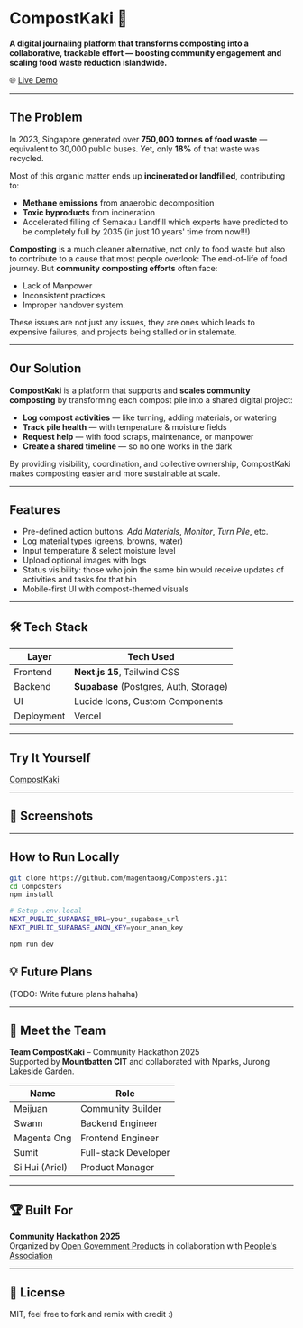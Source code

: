 # CompostKaki 🌱

**A digital journaling platform that transforms composting into a collaborative, trackable effort — boosting community engagement and scaling food waste reduction islandwide.**

🌐 [Live Demo](https://compostkaki.vercel.app)  

---

## The Problem

In 2023, Singapore generated over **750,000 tonnes of food waste** — equivalent to 30,000 public buses. Yet, only **18%** of that waste was recycled.

Most of this organic matter ends up **incinerated or landfilled**, contributing to:
- **Methane emissions** from anaerobic decomposition
- **Toxic byproducts** from incineration
- Accelerated filling of Semakau Landfill which experts have predicted to be completely full by 2035 (in just 10 years' time from now!!!)

**Composting** is a much cleaner alternative, not only to food waste but also to contribute to a cause that most people overlook: The end-of-life of food journey. But **community composting efforts** often face:
- Lack of Manpower
- Inconsistent practices
- Improper handover system.

These issues are not just any issues, they are ones which leads to expensive failures, and projects being stalled or in stalemate. 

---

## Our Solution

**CompostKaki** is a platform that supports and **scales community composting** by transforming each compost pile into a shared digital project:

- **Log compost activities** — like turning, adding materials, or watering
- **Track pile health** — with temperature & moisture fields
- **Request help** — with food scraps, maintenance, or manpower
- **Create a shared timeline** — so no one works in the dark

By providing visibility, coordination, and collective ownership, CompostKaki makes composting easier and more sustainable at scale.

---

## Features

- Pre-defined action buttons: *Add Materials*, *Monitor*, *Turn Pile*, etc.
- Log material types (greens, browns, water)
- Input temperature & select moisture level
- Upload optional images with logs
- Status visibility: those who join the same bin would receive updates of activities and tasks for that bin
- Mobile-first UI with compost-themed visuals

---

## 🛠️ Tech Stack

| Layer        | Tech Used                         |
|--------------|----------------------------------|
| Frontend     | **Next.js 15**, Tailwind CSS     |
| Backend      | **Supabase** (Postgres, Auth, Storage) |
| UI           | Lucide Icons, Custom Components  |
| Deployment   | Vercel                           |

---

## Try It Yourself
[CompostKaki](https://compostkaki.vercel.app)

---

## 📸 Screenshots



---
## How to Run Locally

```bash
git clone https://github.com/magentaong/Composters.git
cd Composters
npm install

# Setup .env.local
NEXT_PUBLIC_SUPABASE_URL=your_supabase_url
NEXT_PUBLIC_SUPABASE_ANON_KEY=your_anon_key

npm run dev
```

## 💡 Future Plans

(TODO: Write future plans hahaha)

---

## 👥 Meet the Team

**Team CompostKaki** – Community Hackathon 2025  
Supported by **Mountbatten CIT** and collaborated with Nparks, Jurong Lakeside Garden.

| Name           | Role                 |
|----------------|----------------------|
| Meijuan        | Community Builder    |
| Swann          | Backend Engineer     |
| Magenta Ong    | Frontend Engineer    |
| Sumit          | Full-stack Developer |
| Si Hui (Ariel) | Product Manager      |

---

## 🏆 Built For

**Community Hackathon 2025**  
Organized by [Open Government Products](https://community-hackathon.gov.sg) in collaboration with [People's Association](https://www.pa.gov.sg/our-programmes/pa-sparks/)

---

## 📜 License

MIT, feel free to fork and remix with credit :) 


